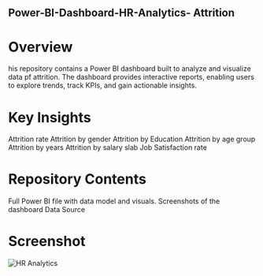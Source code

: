 ## Power-BI-Dashboard-HR-Analytics- Attrition
# Overview
his repository contains a Power BI dashboard built to analyze and visualize data pf attrition. The dashboard provides interactive reports, enabling users to explore trends, track KPIs, and gain actionable insights.
# Key Insights
Attrition rate
Attrition by gender
Attrition by Education
Attrition by age group
Attrition by years
Attrition by salary slab
Job Satisfaction rate
# Repository Contents
Full Power BI file with data model and visuals. 
Screenshots of the dashboard
Data Source 
# Screenshot
![HR Analytics](https://github.com/user-attachments/assets/ec570553-e48b-4c31-bdf8-e592974827a0)
